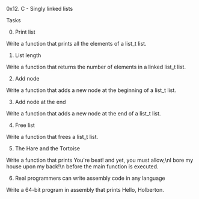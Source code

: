 0x12. C - Singly linked lists

Tasks 

0. Print list

Write a function that prints all the elements of a list_t list.


1. List length

Write a function that returns the number of elements in a linked list_t list.

2. Add node

Write a function that adds a new node at the beginning of a list_t list.


3. Add node at the end

Write a function that adds a new node at the end of a list_t list.


4. Free list

Write a function that frees a list_t list.


5. The Hare and the Tortoise

Write a function that prints You're beat! and yet, you must allow,\nI bore my house upon my back!\n before the main function is executed.


6. Real programmers can write assembly code in any language

Write a 64-bit program in assembly that prints Hello, Holberton.
